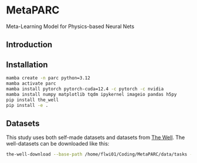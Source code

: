 # MetaPARC
Meta-Learning Model for Physics-based Neural Nets

## Introduction



## Installation

```bash
mamba create -n parc python=3.12
mamba activate parc
mamba install pytorch pytorch-cuda=12.4 -c pytorch -c nvidia
mamba install numpy matplotlib tqdm ipykernel imageio pandas h5py
pip install the_well
pip install -e .
```


## Datasets

This study uses both self-made datasets and datasets from [The Well](https://polymathic-ai.org/the_well/).
The well-datasets can be downloaded like this:

```bash
the-well-download --base-path /home/flwi01/Coding/MetaPARC/data/tasks --dataset turbulent_radiative_layer_2D
```
